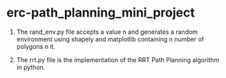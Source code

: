 # erc-path_planning_mini_project

1. The rand_env.py file accepts a value n and generates a random environment using shapely and matplotlib containing n number of polygons n it.

2. The rrt.py file is the implementation of the RRT Path Planning algorithm in python.

